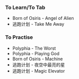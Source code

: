 ### To Learn/To Tab
- Born of Osiris - Angel of Alien
- 逃跑计划 - Take Me Away

### To Practise
- Polyphia - The Worst
- Polyphia - Playing God
- Born of Osiris - Machine
- 逃跑计划 - 夜空中最亮的星
- 逃跑计划 - Magic Elevator
  